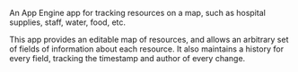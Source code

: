 An App Engine app for tracking resources on a map, such as hospital supplies, staff, water, food, etc.

This app provides an editable map of resources, and allows an arbitrary set of fields of information about each resource.  It also maintains a history for every field, tracking the timestamp and author of every change.